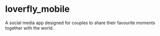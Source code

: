 # loverfly_mobile

A social media app designed for couples to share their favourite moments together with the world.


